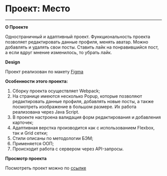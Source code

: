 # Проект: Место
____

**О Проекте**

Одностраничный и адаптивный проект. Функциональность проекта позволяет редактировать данные профиля, менять аватар. Можно добавлять и удалять свои посты. Ставить лайк на понравившийся пост, а если вдруг мнение изменилось, то убрать лайк.

**Design**

Проект реализован по макету [Figma](https://www.figma.com/file/2cn9N9jSkmxD84oJik7xL7/JavaScript.-Sprint-4?node-id=0%3A1)

**Особенности этого проекта:**
1. Сборку проекта осуществляет Webpack;
2. На странице имеются несколько Popup, которые позволяют редактировать данные профиля, добавлять новые посты, а также посмотреть изображение в большом размере. Их работа реализована через Java Script.
3. В проекте настроена валидация форм редактирования и добавления карточек;
4. Адаптивная верстка производится как с использованием Flexbox, так и Grid сетки;
5. Стили описаны по методологии БЭМ;
6. Применяется ООП;
7. Происходит работа с сервером через API-запросы.

**Просмотр проекта**

Посмотреть проект можно по [ссылке](https://olgadavlyud.github.io/mesto/)
